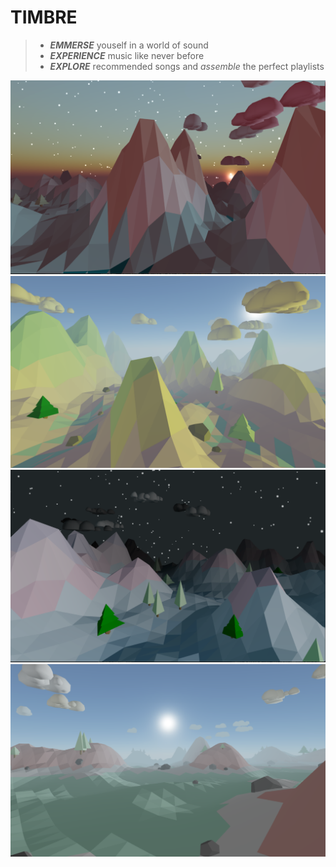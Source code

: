 # TIMBRE 
> - __*EMMERSE*__ youself in a world of sound
> - __*EXPERIENCE*__ music like never before
> - __*EXPLORE*__ recommended songs and *assemble* the perfect playlists

![](images/Screen%20Shot%202021-01-14%20at%208.55.43%20PM.png)
![](images/Screen%20Shot%202021-01-14%20at%208.48.37%20PM.png)
![](images/Screen%20Shot%202021-01-14%20at%208.54.27%20PM.png)
![](images/Screen%20Shot%202021-01-14%20at%208.50.48%20PM.png)
